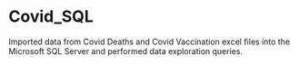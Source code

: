 # Covid_SQL
Imported data from Covid Deaths and Covid Vaccination excel files into the Microsoft SQL Server and performed data exploration queries.
